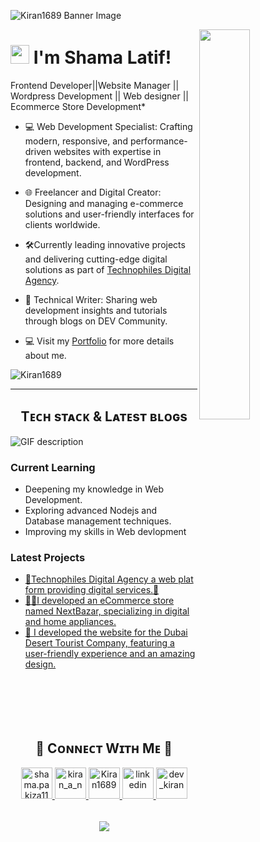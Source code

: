
![Kiran1689 Banner Image](./banner.png)

<!--Night Owl image-->
<div>
  <img align="right" width="40%" src="https://owlbertsio-resized.s3.amazonaws.com/Popper.psd.full.png">
</div>

<!--Header Name-->
# <img src="https://emojis.slackmojis.com/emojis/images/1531849430/4246/blob-sunglasses.gif?1531849430" width="30"/> I'm Shama Latif! 


<!--Start Intro-->               
<p align="left"> Frontend Developer||Website Manager || Wordpress Development || Web designer || Ecommerce Store Development*
<br />  </p>

- 💻 Web Development Specialist: Crafting modern, responsive, and performance-driven websites with expertise in frontend, backend, and WordPress development.

- 🌐 Freelancer and Digital Creator: Designing and managing e-commerce solutions and user-friendly interfaces for clients worldwide.

- 🛠️Currently leading innovative projects and delivering cutting-edge digital solutions as part of [Technophiles Digital Agency](https://technophiles.website/).

- 📖 Technical Writer: Sharing web development insights and tutorials through blogs on DEV Community.
- 💻 Visit my [Portfolio](https://shamalatif.website/) for more details about me.
<!--End Intro-->

<!--Profile Count Badge-->
<p align="left">
  <img src="https://komarev.com/ghpvc/?username=Kiran1689&label=Profile%20views&color=770677&style=for-the-badge&logo=star" alt="Kiran1689" style="padding-right:20px;" />
</p>

---


<!--Languages and Tools Section-->       
<h2 align="center">Tᴇᴄʜ sᴛᴀᴄᴋ & Lᴀᴛᴇsᴛ ʙʟᴏɢs</h2> 
<picture>
  <source media="(prefers-color-scheme: dark)" srcset="./Skills_Animation_Dark.gif">
  <source media="(prefers-color-scheme: light)" srcset="./Skills_Animation_White.gif">
  <img align="left" alt="GIF description" src="./Skills_Animation_White.gif">
</picture>
<br />

<h3 align="left">Current Learning</h3>
<ul align="left">
  <li>Deepening my knowledge in Web Development.</li>
  <li>Exploring advanced Nodejs and Database management techniques.</li>
  <li>Improving my skills in Web devlopment</li>
</ul>
  
<h3 align="left">Latest Projects</h3>
<ul align="left">
  <li><a href="https://technophiles.website/">🚀Technophiles Digital Agency a web plat form providing digital services.🔖</a></li>
  <li><a href="https://nextbazar.store/">🧙‍♂️I developed an eCommerce store named NextBazar, specializing in digital and home appliances. </a></li>
  <li><a href="https://dubaidesert.online/">🚀 I developed the website for the Dubai Desert Tourist Company, featuring a user-friendly experience and an amazing design.</a></li>
</ul>
<br />
<br />
<br />
<br />


<!--Trophies Section-->   

<!--Github stats Table--> 
<!--Contact Section--> 

<h2 align="center">🤝 Cᴏɴɴᴇᴄᴛ Wɪᴛʜ Mᴇ 🤝 </h2>
<div align="center">
  
<a href="mailto:shama.pakiza11@gmail.com" target="_blank">
<img src="./gmail.png" width=50 height=50 alt="shama.pakiza11@gmail.com" style="margin-bottom: 5px;" />
</a>


<a href="https://www.instagram.com/kiran_a_n" target="_blank">
<img src="./instagram.png" width=50 height=50 alt="kiran_a_n" style="margin-bottom: 5px;" />
</a>

<a href="https://github.com/shamaaa11" target="_blank">
<img src="./github.png" width=50 height=50 alt="Kiran1689" style="margin-bottom: 5px;" />
</a>

<a href="https://www.linkedin.com/in/shama-latif-profile/" target="_blank">
<img src="./linkedin.png" width=50 height=50 alt="linkedin" style="margin-bottom: 5px;" />
</a>

<a href="https://dev.to/dev_kiran" target="_blank">
<img src="./dev_to.png" width=50 height=50 alt="dev_kiran" style="margin-bottom: 5px;" />
</a>
</div>
<br/>



<!--Footer--> 
<p align="center">
  <img src="https://capsule-render.vercel.app/api?type=waving&color=gradient&height=65&section=footer"/>
</p>



  
    
  































































































































































































































































































































































































